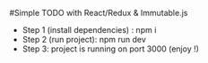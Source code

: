 #Simple TODO with React/Redux & Immutable.js
- Step 1 (install dependencies) : npm i
- Step 2 (run project): npm run dev
- Step 3: project is running on port 3000 (enjoy !)